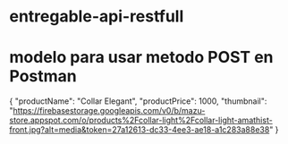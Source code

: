 # entregable-api-restfull

# modelo para usar metodo POST en Postman 
 
{
  "productName": "Collar Elegant",
  "productPrice": 1000,
  "thumbnail": "https://firebasestorage.googleapis.com/v0/b/mazu-store.appspot.com/o/products%2Fcollar-light%2Fcollar-light-amathist-front.jpg?alt=media&token=27a12613-dc33-4ee3-ae18-a1c283a88e38"
}
